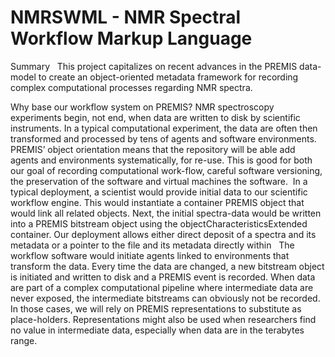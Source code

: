 # NMRSWML - NMR Spectral Workflow Markup Language
Summary  
This project capitalizes on recent advances in the PREMIS data-model to create an object-oriented metadata framework for recording complex computational processes regarding NMR spectra.  

Why base our workflow system on PREMIS? NMR spectroscopy experiments begin, not end, when data are written to disk by scientific instruments. In a typical computational experiment, the data are often then transformed and processed by tens of agents and software environments. PREMIS’ object orientation means that the repository will be able add agents and environments systematically, for re-use. This is good for both our goal of recording computational work-flow, careful software versioning, the preservation of the software and virtual machines the software.  In a typical deployment, a scientist would provide initial data to our scientific workflow engine. This would instantiate a container PREMIS object that would link all related objects. Next, the initial spectra-data would be written into a PREMIS bitstream object using the objectCharacteristicsExtended container. Our deployment allows either direct deposit of a spectra and its metadata or a pointer to the file and its metadata directly within   The workflow software would initiate agents linked to environments that transform the data. Every time the data are changed, a new bitstream object is initiated and written to disk and a PREMIS event is recorded. When data are part of a complex computational pipeline where intermediate data are never exposed, the intermediate bitstreams can obviously not be recorded. In those cases, we will rely on PREMIS representations to substitute as place-holders. Representations might also be used when researchers find no value in intermediate data, especially when data are in the terabytes range.  
